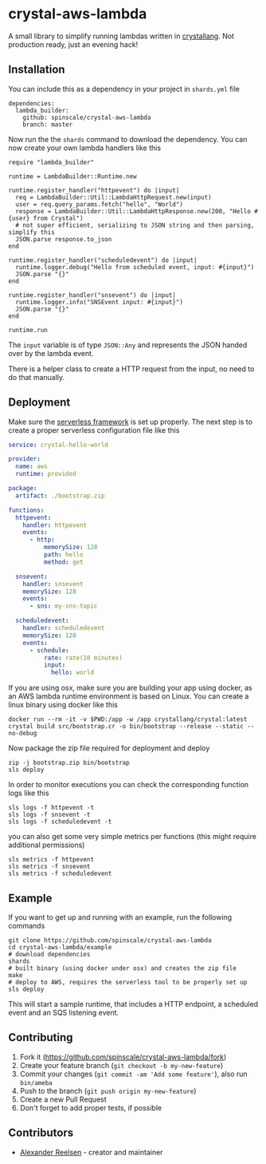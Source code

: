 # crystal-aws-lambda

A small library to simplify running lambdas written in [crystallang](https://crystal-lang.org/). Not production ready, just an evening hack!

## Installation

You can include this as a dependency in your project in `shards.yml` file

```
dependencies:
  lambda_builder:
    github: spinscale/crystal-aws-lambda
    branch: master
```

Now run the the `shards` command to download the dependency. You can now create your own lambda handlers like this


```crystal
require "lambda_builder"

runtime = LambdaBuilder::Runtime.new

runtime.register_handler("httpevent") do |input|
  req = LambdaBuilder::Util::LambdaHttpRequest.new(input)
  user = req.query_params.fetch("hello", "World")
  response = LambdaBuilder::Util::LambdaHttpResponse.new(200, "Hello #{user} from Crystal")
  # not super efficient, serializing to JSON string and then parsing, simplify this
  JSON.parse response.to_json
end

runtime.register_handler("scheduledevent") do |input|
  runtime.logger.debug("Hello from scheduled event, input: #{input}")
  JSON.parse "{}"
end

runtime.register_handler("snsevent") do |input|
  runtime.logger.info("SNSEvent input: #{input}")
  JSON.parse "{}"
end

runtime.run
```

The `input` variable is of type `JSON::Any` and represents the JSON handed over by the lambda event.

There is a helper class to create a HTTP request from the input, no need to do that manually.

## Deployment

Make sure the [serverless framework](https://serverless.com/) is set up properly. The next step is to create a proper serverless configuration file like this

```yml
service: crystal-hello-world

provider:
  name: aws
  runtime: provided

package:
  artifact: ./bootstrap.zip

functions:
  httpevent:
    handler: httpevent
    events:
      - http:
          memorySize: 128
          path: hello
          method: get

  snsevent:
    handler: snsevent
    memorySize: 128
    events:
      - sns: my-sns-topic

  scheduledevent:
    handler: scheduledevent
    memorySize: 128
    events:
      - schedule:
          rate: rate(10 minutes)
          input:
            hello: world
```

If you are using osx, make sure you are building your app using docker, as an AWS lambda runtime environment is based on Linux. You can create a linux binary using docker like this

```
docker run --rm -it -v $PWD:/app -w /app crystallang/crystal:latest crystal build src/bootstrap.cr -o bin/bootstrap --release --static --no-debug
```

Now package the zip file required for deployment and deploy

```
zip -j bootstrap.zip bin/bootstrap
sls deploy
```

In order to monitor executions you can check the corresponding function logs like this

```
sls logs -f httpevent -t
sls logs -f snsevent -t
sls logs -f scheduledevent -t
```

you can also get some very simple metrics per functions (this might require additional permissions)

```
sls metrics -f httpevent
sls metrics -f snsevent
sls metrics -f scheduledevent
```

## Example

If you want to get up and running with an example, run the following commands

```
git clone https://github.com/spinscale/crystal-aws-lambda
cd crystal-aws-lambda/example
# download dependencies
shards
# built binary (using docker under osx) and creates the zip file
make
# deploy to AWS, requires the serverless tool to be properly set up
sls deploy
```

This will start a sample runtime, that includes a HTTP endpoint, a scheduled event and an SQS listening event.


## Contributing

1. Fork it (<https://github.com/spinscale/crystal-aws-lambda/fork>)
2. Create your feature branch (`git checkout -b my-new-feature`)
3. Commit your changes (`git commit -am 'Add some feature'`), also run `bin/ameba`
4. Push to the branch (`git push origin my-new-feature`)
5. Create a new Pull Request
6. Don't forget to add proper tests, if possible

## Contributors

- [Alexander Reelsen](https://github.com/spinscale) - creator and maintainer
